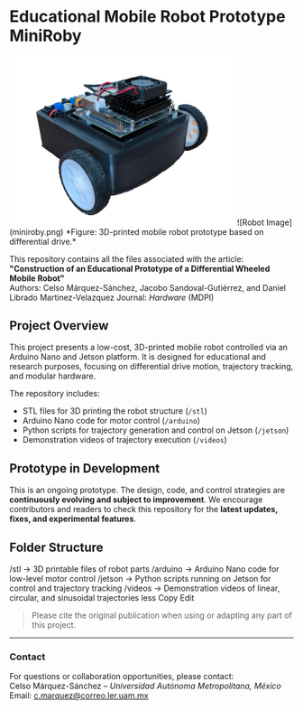 # Educational Mobile Robot Prototype MiniRoby
<img src="miniroby.png" alt="Robot image" width="400"/>
![Robot Image](miniroby.png)  
*Figure: 3D-printed mobile robot prototype based on differential drive.*

This repository contains all the files associated with the article:
**"Construction of an Educational Prototype of a Differential Wheeled Mobile Robot"**  
Authors: Celso Márquez-Sánchez, Jacobo Sandoval-Gutiérrez, and Daniel Librado Martinez-Velazquez
Journal: *Hardware* (MDPI)

##  Project Overview

This project presents a low-cost, 3D-printed mobile robot controlled via an Arduino Nano and Jetson platform. It is designed for educational and research purposes, focusing on differential drive motion, trajectory tracking, and modular hardware.

The repository includes:
- STL files for 3D printing the robot structure (`/stl`)
- Arduino Nano code for motor control (`/arduino`)
- Python scripts for trajectory generation and control on Jetson (`/jetson`)
- Demonstration videos of trajectory execution (`/videos`)

## Prototype in Development
This is an ongoing prototype. The design, code, and control strategies are **continuously evolving and subject to improvement**.
We encourage contributors and readers to check this repository for the **latest updates, fixes, and experimental features**.

## Folder Structure
/stl -> 3D printable files of robot parts
/arduino -> Arduino Nano code for low-level motor control
/jetson -> Python scripts running on Jetson for control and trajectory tracking
/videos -> Demonstration videos of linear, circular, and sinusoidal trajectories
less
Copy
Edit

> Please cite the original publication when using or adapting any part of this project.

---

### Contact
For questions or collaboration opportunities, please contact:  
Celso Márquez-Sánchez – *Universidad Autónoma Metropolitana, México*  
Email: c.marquez@correo.ler.uam.mx
